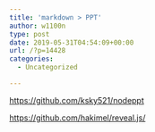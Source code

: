 ```yaml
---
title: 'markdown > PPT'
author: w1100n
type: post
date: 2019-05-31T04:54:09+00:00
url: /?p=14428
categories:
  - Uncategorized

---
```

https://github.com/ksky521/nodeppt
  
https://github.com/hakimel/reveal.js/
